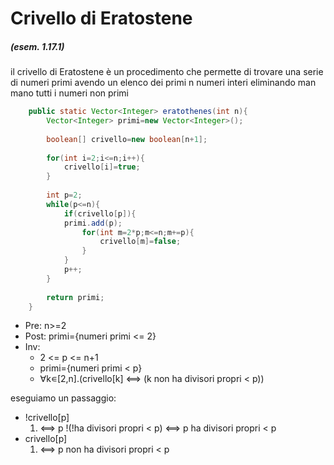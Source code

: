 # Crivello di Eratostene

##### (esem. 1.17.1)

il crivello di Eratostene è un procedimento che permette di trovare una serie di numeri primi avendo un elenco dei primi n numeri interi eliminando man mano tutti i numeri non primi

```java
    public static Vector<Integer> eratothenes(int n){
        Vector<Integer> primi=new Vector<Integer>();
        
        boolean[] crivello=new boolean[n+1];
        
        for(int i=2;i<=n;i++){
            crivello[i]=true;
        }
        
        int p=2;
        while(p<=n){
            if(crivello[p]){
            primi.add(p);
                for(int m=2*p;m<=n;m+=p){
                    crivello[m]=false;
                }
            }
            p++;
        }
        
        return primi;
    }
```

* Pre: n>=2
* Post: primi={numeri primi <= 2}
* Inv: 
  * 2 <= p <= n+1
  * primi={numeri primi < p}
  * ∀k∊[2,n].(crivello[k] <==> (k non ha divisori propri < p))

eseguiamo un passaggio:

* !crivello[p]
   1. <==> p !(!ha divisori propri < p) <==> p ha divisori propri < p
* crivello[p]
   1. <==> p non ha divisori propri < p